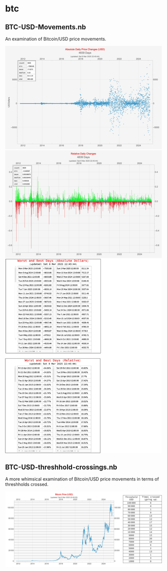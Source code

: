 # btc


## BTC-USD-Movements.nb

An examination of Bitcoin/USD price movements.

![BTC-USD absolute daily Movements](BTC-USD-Movements-Absolute-Daily.jpg)
![BTC-USD relative daily movements](BTC-USD-Movements-Relative-Daily.jpg)
![BTC-USD best and worst relative daily movements](BTC-USD-Movements-Worst-And-Best-Daily.jpg)

## BTC-USD-threshhold-crossings.nb

A more whimsical examination of Bitcoin/USD price movements in terms of threshholds crossed.

![BTC-USD threshhold crossings](BTC-USD-threshold-crossings.jpg)

